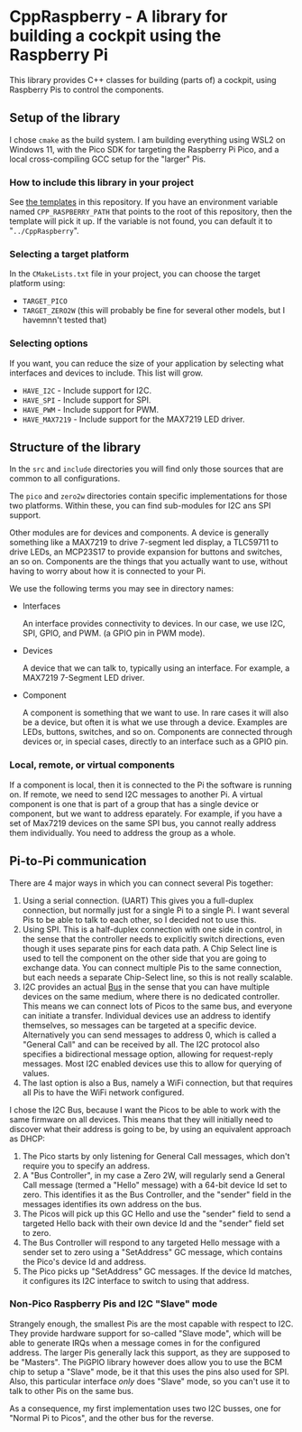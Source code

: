 <!--
  -- Copyright (c) 2024 by Bert Laverman. All Rights Reserved.
  --
  -- Licensed under the Apache License, Version 2.0 (the "License");
  -- you may not use this file except in compliance with the License.
  -- You may obtain a copy of the License at
  --
  --    http://www.apache.org/licenses/LICENSE-2.0
  --
  -- Unless required by applicable law or agreed to in writing, software
  -- distributed under the License is distributed on an "AS IS" BASIS,
  -- WITHOUT WARRANTIES OR CONDITIONS OF ANY KIND, either express or implied.
  -- See the License for the specific language governing permissions and
  -- limitations under the License.
  -->

# CppRaspberry - A library for building a cockpit using the Raspberry Pi

This library provides C++ classes for building (parts of) a cockpit, using Raspberry Pis to control the components.

## Setup of the library

I chose `cmake` as the build system. I am building everything using WSL2 on Windows 11, with the Pico SDK for targeting the Raspberry Pi Pico, and a local cross-compiling GCC setup for the "larger" Pis.

### How to include this library in your project

See [the templates](project-templates/) in this repository. If you have an environment variable named `CPP_RASPBERRY_PATH` that points to the root of this repository, then the template will pick it up. If the variable is not found, you can default it to "`../CppRaspberry`".

### Selecting a target platform

In the `CMakeLists.txt` file in your project, you can choose the target platform using:

* `TARGET_PICO`
* `TARGET_ZERO2W` (this will probably be fine for several other models, but I havemnn't tested that)

### Selecting options

If you want, you can reduce the size of your application by selecting what interfaces and devices to include. This list will grow.

* `HAVE_I2C` - Include support for I2C.
* `HAVE_SPI` - Include support for SPI.
* `HAVE_PWM` - Include support for PWM.
* `HAVE_MAX7219` - Include support for the MAX7219 LED driver.

## Structure of the library

In the `src` and `include` directories you will find only those sources that are common to all configurations.

The `pico` and `zero2w` directories contain specific implementations for those two platforms. Within these, you can find sub-modules for I2C ans SPI support.

Other modules are for devices and components. A device is generally something like a MAX7219 to drive 7-segment led display, a TLC59711 to drive LEDs, an MCP23S17 to provide expansion for buttons and switches, an so on. Components are the things that you actually want to use, without having to worry about how it is connected to your Pi.

We use the following terms you may see in directory names:

* Interfaces

  An interface provides connectivity to devices. In our case, we use I2C, SPI, GPIO, and PWM. (a GPIO pin in PWM mode).

* Devices

  A device that we can talk to, typically using an interface. For example, a MAX7219 7-Segment LED driver.

* Component

  A component is something that we want to use. In rare cases it will also be a device, but often it is what we use through a device. Examples are LEDs, buttons, switches, and so on. Components are connected through devices or, in special cases, directly to an interface such as a GPIO pin.

### Local, remote, or virtual components

If a component is local, then it is connected to the Pi the software is running on. If remote, we need to send I2C messages to another Pi. A virtual component is one that is part of a group that has a single device or component, but we want to address eparately. For example, if you have a set of Max7219 devices on the same SPI bus, you cannot really address them individually. You need to address the group as a whole.

## Pi-to-Pi communication

There are 4 major ways in which you can connect several Pis together:

1. Using a serial connection. (UART) This gives you a full-duplex connection, but normally just for a single Pi to a single Pi. I want several Pis to be able to talk to each other, so I decided not to use this.
2. Using SPI. This is a half-duplex connection with one side in control, in the sense that the controller needs to explicitly switch directions, even though it uses separate pins for each data path. A Chip Select line is used to tell the component on the other side that you are going to exchange data. You can connect multiple Pis to the same connection, but each needs a separate Chip-Select line, so this is not really scalable.
3. I2C provides an actual [Bus](https://en.wikipedia.org/wiki/Bus_(computing)) in the sense that you can have multiple devices on the same medium, where there is no dedicated controller. This means we can connect lots of Picos to the same bus, and everyone can initiate a transfer. Individual devices use an address to identify themselves, so messages can be targeted at a specific device. Alternatively you can send messages to address 0, which is called a "General Call" and can be received by all. The I2C protocol also specifies a bidirectional message option, allowing for request-reply messages. Most I2C enabled devices use this to allow for querying of values.
4. The last option is also a Bus, namely a WiFi connection, but that requires all Pis to have the WiFi network configured.

I chose the I2C Bus, because I want the Picos to be able to work with the same firmware on all devices. This means that they will initially need to discover what their address is going to be, by using an equivalent approach as DHCP:

1. The Pico starts by only listening for General Call messages, which don't require you to specify an address.
2. A "Bus Controller", in my case a Zero 2W, will regularly send a General Call message (termed a "Hello" message) with a 64-bit device Id set to zero. This identifies it as the Bus Controller, and the "sender" field in the messages identifies its own address on the bus.
3. The Picos will pick up this GC Hello and use the "sender" field to send a targeted Hello back with their own device Id and the "sender" field set to zero.
4. The Bus Controller will respond to any targeted Hello message with a sender set to zero using a "SetAddress" GC message, which contains the Pico's device Id and address.
5. The Pico picks up "SetAddress" GC messages. If the device Id matches, it configures its I2C interface to switch to using that address.

### Non-Pico Raspberry Pis and I2C "Slave" mode

Strangely enough, the smallest Pis are the most capable with respect to I2C. They provide hardware support for so-called "Slave mode", which will be able to generate IRQs when a message comes in for the configured address. The larger Pis generally lack this support, as they are supposed to be "Masters". The PiGPIO library however does allow you to use the BCM chip to setup a "Slave" mode, be it that this uses the pins also used for SPI. Also, this particular interface _only_ does "Slave" mode, so you can't use it to talk to other Pis on the same bus.

As a consequence, my first implementation uses two I2C busses, one for "Normal Pi to Picos", and the other bus for the reverse.

